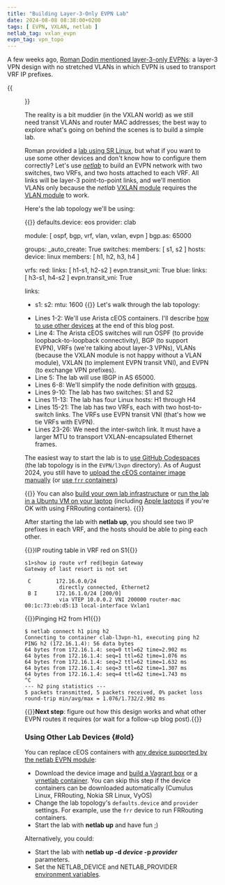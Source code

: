 ```yaml
---
title: "Building Layer-3-Only EVPN Lab"
date: 2024-08-08 08:38:00+0200
tags: [ EVPN, VXLAN, netlab ]
netlab_tag: vxlan_evpn
evpn_tag: vpn_topo
---
```

A few weeks ago, [Roman Dodin mentioned layer-3-only EVPNs](https://www.linkedin.com/posts/rdodin_yesterday-i-threw-in-a-question-if-someone-activity-7221853963795472384-9TB9/): a layer-3 VPN design with no stretched VLANs in which EVPN is used to transport VRF IP prefixes.

{{<figure src="/2024/08/evpn-l3vpn-topology.png">}}

The reality is a bit muddier (in the VXLAN world) as we still need transit VLANs and router MAC addresses; the best way to explore what's going on behind the scenes is to build a simple lab.
<!--more-->
Roman provided a [lab using SR Linux](https://learn.srlinux.dev/tutorials/l3evpn/rt5-only/), but what if you want to use some other devices and don't know how to configure them correctly? Let's use _[netlab](https://netlab.tools/)_ to build an EVPN network with two switches, two VRFs, and two hosts attached to each VRF. All links will be layer-3 point-to-point links, and we'll mention VLANs only because the _netlab_ [VXLAN module](https://netlab.tools/module/vxlan/) requires the [VLAN module](https://netlab.tools/module/vlan/) to work.

Here's the lab topology we'll be using:

{{<printout>}}
defaults.device: eos
provider: clab

module: [ ospf, bgp, vrf, vlan, vxlan, evpn ]
bgp.as: 65000

groups:
  _auto_create: True
  switches:
    members: [ s1, s2 ]
  hosts:
    device: linux
    members: [ h1, h2, h3, h4 ]

vrfs:
  red:
    links: [ h1-s1, h2-s2 ]
    evpn.transit_vni: True
  blue:
    links: [ h3-s1, h4-s2 ]
    evpn.transit_vni: True

links:
- s1:
  s2:
  mtu: 1600
{{</printout>}}
Let's walk through the lab topology:

* Lines 1-2: We'll use Arista cEOS containers. I'll describe [how to use other devices](#old) at the end of this blog post.
* Line 4: The Arista cEOS switches will run OSPF (to provide loopback-to-loopback connectivity), BGP (to support EVPN), VRFs (we're talking about layer-3 VPNs), VLANs (because the VXLAN module is not happy without a VLAN module), VXLAN (to implement EVPN transit VNI), and EVPN (to exchange VPN prefixes).
* Line 5: The lab will use IBGP in AS 65000.
* Lines 6-8: We'll simplify the node definition with [groups](https://netlab.tools/groups/).
* Lines 9-10: The lab has two switches: S1 and S2
* Lines 11-13: The lab has four Linux hosts: H1 through H4
* Lines 15-21: The lab has two VRFs, each with two host-to-switch links. The VRFs use EVPN transit VNI (that's how we tie VRFs with EVPN).
* Lines 23-26: We need the inter-switch link. It must have a larger MTU to transport VXLAN-encapsulated Ethernet frames.

The easiest way to start the lab is to [use GitHub Codespaces](https://blog.ipspace.net/2024/07/netlab-examples-codespaces/) (the lab topology is in the `EVPN/l3vpn` directory). As of August 2024, you still have to [upload the cEOS container image manually](https://blog.ipspace.net/2024/07/arista-eos-codespaces/) (or [use `frr` containers](#old))

{{<note info>}}
You can also [build your own lab infrastructure](https://netlab.tools/install/) or [run the lab in a Ubuntu VM on your laptop](https://netlab.tools/install/ubuntu-vm/) (including [Apple laptops](https://blog.ipspace.net/2024/03/netlab-bgp-apple-silicon/) if you're OK with using FRRouting containers).
{{</note>}}

After starting the lab with **netlab up**, you should see two IP prefixes in each VRF, and the hosts should be able to ping each other.

{{<cc>}}IP routing table in VRF red on S1{{</cc>}}
```
s1>show ip route vrf red|begin Gateway
Gateway of last resort is not set

 C        172.16.0.0/24
           directly connected, Ethernet2
 B I      172.16.1.0/24 [200/0]
           via VTEP 10.0.0.2 VNI 200000 router-mac 00:1c:73:eb:d5:13 local-interface Vxlan1

```

{{<cc>}}Pinging H2 from H1{{</cc>}}
```
$ netlab connect h1 ping h2
Connecting to container clab-l3vpn-h1, executing ping h2
PING h2 (172.16.1.4): 56 data bytes
64 bytes from 172.16.1.4: seq=0 ttl=62 time=2.902 ms
64 bytes from 172.16.1.4: seq=1 ttl=62 time=1.076 ms
64 bytes from 172.16.1.4: seq=2 ttl=62 time=1.632 ms
64 bytes from 172.16.1.4: seq=3 ttl=62 time=1.307 ms
64 bytes from 172.16.1.4: seq=4 ttl=62 time=1.743 ms
^C
--- h2 ping statistics ---
5 packets transmitted, 5 packets received, 0% packet loss
round-trip min/avg/max = 1.076/1.732/2.902 ms
```

{{<next-in-series page="/posts/2024/08/layer-3-only-evpn-behind-scenes.html">}}**Next step**: figure out how this design works and what other EVPN routes it requires (or wait for a follow-up blog post).{{</next-in-series>}}

### Using Other Lab Devices {#old}

You can replace cEOS containers with [any device supported by the netlab EVPN module](https://netlab.tools/module/evpn/):

* Download the device image and [build a Vagrant box](https://netlab.tools/labs/libvirt/#building-vagrant-boxes) or [a vrnetlab container](https://github.com/hellt/vrnetlab). You can skip this step if the device containers can be downloaded automatically (Cumulus Linux, FRRouting, Nokia SR Linux, VyOS)
* Change the lab topology's `defaults.device` and `provider` settings. For example, use the `frr` device to run FRRouting containers.
* Start the lab with **netlab up** and have fun ;)

Alternatively, you could:

* Start the lab with **netlab up -d _device_ -p _provider_** parameters.
* Set the NETLAB_DEVICE and NETLAB_PROVIDER [environment variables](https://netlab.tools/defaults/#changing-defaults-with-environment-variables).
